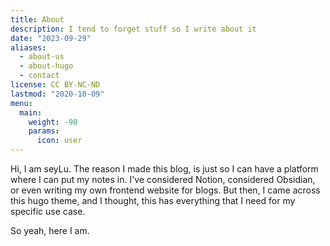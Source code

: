 ```yaml
---
title: About
description: I tend to forget stuff so I write about it
date: "2023-09-29"
aliases:
  - about-us
  - about-hugo
  - contact
license: CC BY-NC-ND
lastmod: "2020-10-09"
menu:
  main:
    weight: -90
    params:
      icon: user
---
```


Hi, I am seyLu. The reason I made this blog, is just so I can have a platform where I can put my notes in. I've considered Notion, considered Obsidian, or even writing my own frontend website for blogs. But then, I came across this hugo theme, and I thought, this has everything that I need for my specific use case.

So yeah, here I am.
